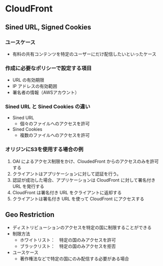 
# CloudFront

## Sined URL, Signed Cookies

### ユースケース
- 有料の共有コンテンツを特定のユーザーにだけ配信したいといったケース

### 作成に必要なポリシーで設定する項目
- URL の有効期限
- IP アドレスの有効範囲
- 署名者の情報（AWSアカウント）

### Sined URL と Sined Cookies の違い
- Sined URL
  - 個々のファイルへのアクセスを許可
- Sined Cookies
  - 複数のファイルへのアクセスを許可
  

### オリジンにS3を使用する場合の例
1. OAI によるアクセス制限をかけ、CloudedFront からのアクセスのみを許可する
2. クライアントはアプリケーションに対して認証を行う。
3. 認証が成功した場合、アプリケーションは CloudFront に対して署名付き URL を発行する
4. CloudFront は署名付き URL をクライアントに返却する
5. クライアントは署名付き URL を使って CloudFront にアクセスする

## Geo Restriction
- ディストリビューションのアクセスを特定の国に制限することができる
- 制限方法
  - ホワイトリスト：　特定の国のみアクセスを許可
  - ブラックリスト：　特定の国のみアクセスを拒否
- ユースケース
  - 著作権法などで特定の国にのみ配信する必要がある場合